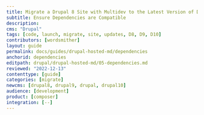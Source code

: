 ```yaml
---
title: Migrate a Drupal 8 Site with Multidev to the Latest Version of Drupal Using Multidev
subtitle: Ensure Dependencies are Compatible
description: 
cms: "Drupal"
tags: [code, launch, migrate, site, updates, D8, D9, D10]
contributors: [wordsmither]
layout: guide
permalink: docs/guides/drupal-hosted-md/dependencies
anchorid: dependencies
editpath: drupal/drupal-hosted-md/05-dependencies.md
reviewed: "2022-12-13"
contenttype: [guide]
categories: [migrate]
newcms: [drupal8, drupal9, drupal, drupal10]
audience: [development]
product: [composer]
integration: [--]
---
```


<Partial file="drupal/dependencies-compatible.md" />
